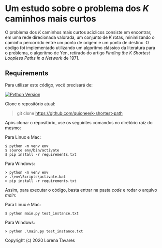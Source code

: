 # Um estudo sobre o problema dos *K* caminhos mais curtos

O problema dos *K* caminhos mais curtos acíclicos consiste em encontrar, em uma rede direcionada valorada, um conjunto de *K* rotas, minimizando o caminho percorrido entre um ponto de origem e um ponto de destino. O código foi implementado utilizando um algoritmo clássico da literatura para o problema, o algoritmo de Yen, retirado do artigo *Finding the K Shortest Loopless Paths in a Network* de 1971.

## Requirements
Para utilizar este código, você precisará de:   

[![Python Version](https://img.shields.io/badge/python-3.6.9-green)](https://www.python.org/downloads/release/python-369/)

Clone o repositório atual: 
> git clone https://github.com/quionee/k-shortest-path

Após clonar o repositório, use os seguintes comandos no diretório raíz do mesmo:

Para Linux e Mac:
```
$ python -m venv env
$ source env/bin/activate
$ pip install -r requirements.txt
```

Para Windows:
```
> python -m venv env
> .\env\Scripts\activate.bat
> pip install -r requirements.txt
```

Assim, para executar o código, basta entrar na pasta *code* e rodar o arquivo *main*:

Para Linux e Mac:
```
$ python main.py test_instance.txt
```

Para Windows:
```
> python .\main.py test_instance.txt
```

Copyright (c) 2020 Lorena Tavares
